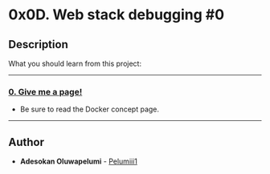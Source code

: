 # 0x0D. Web stack debugging #0

## Description

What you should learn from this project:

---

### [0. Give me a page!](./0-give_me_a_page)

- Be sure to read the Docker concept page.

---

## Author

- **Adesokan Oluwapelumi** - [Pelumiii1](https://github.com/Pelumiii1)
